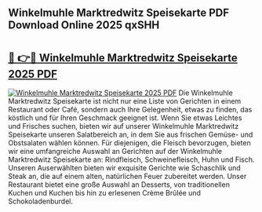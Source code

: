## Winkelmuhle Marktredwitz Speisekarte PDF Download Online 2025 qxSHH

# <h2><a href="http://gccqkag.nevu.top/?p=Winkelmuhle+Marktredwitz+Speisekarte">🔗 👉🔴 Winkelmuhle Marktredwitz Speisekarte 2025 PDF</a></h2>

[![Winkelmuhle Marktredwitz Speisekarte 2025 PDF](https://i.imgur.com/dBaPXMq.png)](http://gccqkag.nevu.top/?p=Winkelmuhle+Marktredwitz+Speisekarte)
Die Winkelmuhle Marktredwitz Speisekarte ist nicht nur eine Liste von Gerichten in einem Restaurant oder Café, sondern auch Ihre Gelegenheit, etwas zu finden, das köstlich und für Ihren Geschmack geeignet ist. Wenn Sie etwas Leichtes und Frisches suchen, bieten wir auf unserer Winkelmuhle Marktredwitz Speisekarte unseren Salatbereich an, in dem Sie aus frischen Gemüse- und Obstsalaten wählen können. Für diejenigen, die Fleisch bevorzugen, bieten wir eine umfangreiche Auswahl an Gerichten auf der Winkelmuhle Marktredwitz Speisekarte an: Rindfleisch, Schweinefleisch, Huhn und Fisch. Unseren Auserwählten bieten wir exquisite Gerichte wie Schaschlik und Steak an, die auf einem alten, natürlichen Feuer zubereitet werden. Unser Restaurant bietet eine große Auswahl an Desserts, von traditionellen Kuchen und Kuchen bis hin zu erlesenen Crème Brûlée und Schokoladenburdel.
